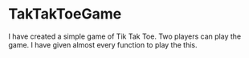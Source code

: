 # TakTakToeGame
I have created a simple game of Tik Tak Toe. Two players can play the game. I have given almost every function to play the this.
